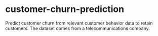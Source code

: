 # customer-churn-prediction
Predict customer churn from relevant customer behavior data to retain customers. The dataset comes from a telecommunications company.
